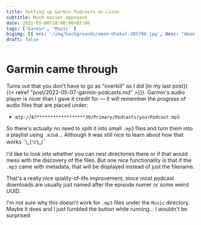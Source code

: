 ```yaml
---
title: Setting up Garmin Podcasts on Linux
subtitle: Much easier approach
date: 2022-05-08T18:00:00+02:00
tags: ['Garmin', 'Music' ]
bigimg: [{ src: '/img/backgrounds/aman-dhakal-205796.jpg', desc: "Aman Dhakal" }]
draft: false
---
```


# Garmin came through
Turns out that you don't have to go as "overkill" as I did [in my last post]( {{< relref "post/2022-05-07-garmin-podcasts.md" >}}).
Garmin's audio player is nicer than I gave it credit for — it will remember the progress of audio files that are placed under: 
- `mtp://67******************39/Primary/Podcasts/yourPodcast.mp3`

So there's actually no need to split it into small `.mp3` files and turn them into a playlist using `.m3u8`...
Although it was still nice to learn about how that works ¯\\\_(ツ)_/¯

I'd like to look into whether you can nest directories there or if that would mess with the discovery of the files.
But one nice functionality is that if the `.mp3` came with metadata, that will be displayed instead of just the filename.

That's a really nice quality-of-life improvement, since most podcast downloads are usually just named after the episode numer or some weird UUID.

I'm not sure why this doesn't work for `.mp3` files under the `Music` directory.
Maybe it does and I just fumbled the button while running... I wouldn't be surprised. 
